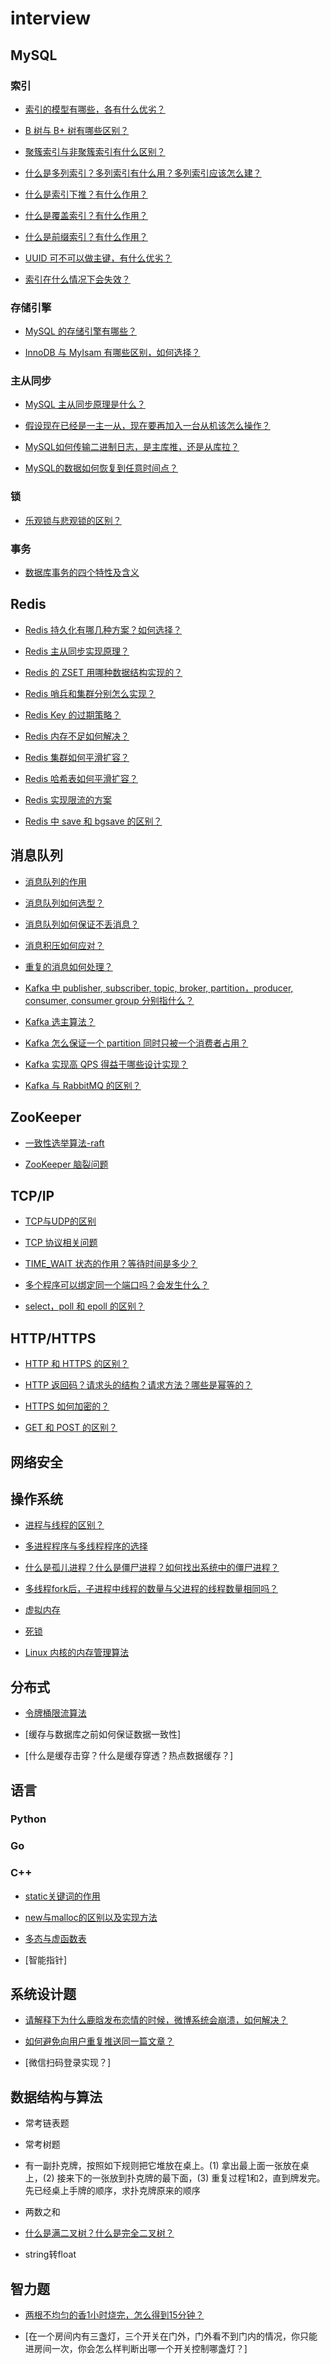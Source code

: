 # interview

## MySQL

### 索引

- [索引的模型有哪些，各有什么优劣？](https://github.com/oscarwin/interview/blob/master/doc/索引的模型有哪些，各有什么优劣？.md)

- [B 树与 B+ 树有哪些区别？]()

- [聚簇索引与非聚簇索引有什么区别？]()

- [什么是多列索引？多列索引有什么用？多列索引应该怎么建？]()

- [什么是索引下推？有什么作用？]()

- [什么是覆盖索引？有什么作用？]()

- [什么是前缀索引？有什么作用？]()

- [UUID 可不可以做主键，有什么优劣？]()

- [索引在什么情况下会失效？](https://github.com/oscarwin/interview/blob/master/doc/索引在什么情况下会失效？.md)

### 存储引擎

- [MySQL 的存储引擎有哪些？](https://github.com/oscarwin/interview/blob/master/doc/MySQL的存储引擎有哪些？.md)

- [InnoDB 与 MyIsam 有哪些区别，如何选择？](https://github.com/oscarwin/interview/blob/master/doc/InnoDB与MyIsam有哪些区别，如何选择？.md)

### 主从同步

- [MySQL 主从同步原理是什么？](https://github.com/oscarwin/interview/blob/master/doc/MySQL主从同步原理是什么？.md)

- [假设现在已经是一主一从，现在要再加入一台从机该怎么操作？](https://github.com/oscarwin/interview/blob/master/doc/假设现在已经是一主一从，现在要再加入一台从机该怎么操作？.md)

- [MySQL如何传输二进制日志，是主库推，还是从库拉？](https://github.com/oscarwin/interview/blob/master/doc/MySQL如何传输binlog日志，是主库推，还是从库拉？.md)

- [MySQL的数据如何恢复到任意时间点？](https://github.com/oscarwin/interview/blob/master/doc/MySQL的数据如何恢复到任意时间点？.md)

### 锁

- [乐观锁与悲观锁的区别？]()

### 事务

- [数据库事务的四个特性及含义](https://github.com/oscarwin/interview/blob/master/doc/数据库事务的四个特性及含义.md)

## Redis

- [Redis 持久化有哪几种方案？如何选择？]()

- [Redis 主从同步实现原理？]()

- [Redis 的 ZSET 用哪种数据结构实现的？]()

- [Redis 哨兵和集群分别怎么实现？]()

- [Redis Key 的过期策略？]()

- [Redis 内存不足如何解决？](https://github.com/oscarwin/interview/blob/master/doc/Redis内存不足如何解决？)

- [Redis 集群如何平滑扩容？]()

- [Redis 哈希表如何平滑扩容？]()

- [Redis 实现限流的方案]()

- [Redis 中 save 和 bgsave 的区别？](https://github.com/oscarwin/interview/blob/master/doc/Redis内存不足如何解决？)

## 消息队列

- [消息队列的作用](https://github.com/oscarwin/interview/blob/master/doc/消息队列的作用.md)

- [消息队列如何选型？](https://github.com/oscarwin/interview/blob/master/doc/消息队列如何选型？.md)

- [消息队列如何保证不丢消息？](https://github.com/oscarwin/interview/blob/master/doc/消息队列如何保证不丢消息？.md)

- [消息积压如何应对？](https://github.com/oscarwin/interview/blob/master/doc/消息积压如何应对？.md)

- [重复的消息如何处理？](https://github.com/oscarwin/interview/blob/master/doc/重复的消息如何处理？.md)

- [Kafka 中 publisher, subscriber, topic, broker, partition，producer, consumer, consumer group 分别指什么？](https://github.com/oscarwin/interview/blob/master/doc/Kafka%E4%B8%AD%E4%B8%93%E6%9C%89%E5%90%8D%E8%AF%8D%E8%A7%A3%E6%9E%90.md)

- [Kafka 选主算法？]()

- [Kafka 怎么保证一个 partition 同时只被一个消费者占用？]()

- [Kafka 实现高 QPS 得益于哪些设计实现？](https://github.com/oscarwin/interview/blob/master/doc/Kafka实现高吞吐得益于哪些设计实现？.md)

- [Kafka 与 RabbitMQ 的区别？]()

## ZooKeeper

- [一致性选举算法-raft]()

- [ZooKeeper 脑裂问题](https://github.com/oscarwin/interview/blob/master/doc/ZooKeeper脑裂问题.md)

## TCP/IP

- [TCP与UDP的区别](https://github.com/oscarwin/interview/blob/master/doc/TCP与UDP的区别.md)

- [TCP 协议相关问题](https://github.com/oscarwin/interview/blob/master/doc/TCP协议相关问题.md)

- [TIME_WAIT 状态的作用？等待时间是多少？](https://github.com/oscarwin/interview/blob/master/doc/TIME_WAIT状态的作用？等待时间是多少？.md)

- [多个程序可以绑定同一个端口吗？会发生什么？](https://github.com/oscarwin/interview/blob/master/doc/多个程序可以绑定同一个端口吗？会发生什么？.md)

- [select，poll 和 epoll 的区别？](https://github.com/oscarwin/interview/blob/master/doc/select，poll和epoll的区别？)

## HTTP/HTTPS

- [HTTP 和 HTTPS 的区别？](https://github.com/oscarwin/interview/blob/master/doc/HTTP和HTTPS的区别？.md)

- [HTTP 返回码？请求头的结构？请求方法？哪些是幂等的？](https://github.com/oscarwin/interview/blob/master/doc/HTTP返回码？请求头的结构？请求方法？哪些是幂等的？)

- [HTTPS 如何加密的？](https://github.com/oscarwin/interview/blob/master/doc/HTTPS如何加密的？.md)

- [GET 和 POST 的区别？](https://github.com/oscarwin/interview/blob/master/doc/GET和POST的区别？.md)

## 网络安全

## 操作系统

- [进程与线程的区别？](https://github.com/oscarwin/interview/blob/master/doc/进程与线程的区别？.md)

- [多进程程序与多线程程序的选择](https://github.com/oscarwin/interview/blob/master/doc/多进程程序与多线程程序的选择？.md)

- [什么是孤儿进程？什么是僵尸进程？如何找出系统中的僵尸进程？](https://github.com/oscarwin/interview/blob/master/doc/什么是孤儿进程？什么是僵尸进程？如何找出系统中的僵尸进程？.md)

- [多线程fork后，子进程中线程的数量与父进程的线程数量相同吗？](https://github.com/oscarwin/interview/blob/master/doc/多线程fork后，子进程中线程的数量与父进程的线程数量相同吗？.md)

- [虚拟内存](https://github.com/oscarwin/blog/blob/master/Linux%E7%94%A8%E6%88%B7%E7%A9%BA%E9%97%B4%E5%92%8C%E5%86%85%E5%AD%98%E7%AE%A1%E7%90%86.md)

- [死锁](https://github.com/oscarwin/interview/blob/master/doc/死锁.md)

- [Linux 内核的内存管理算法]()

## 分布式

- [令牌桶限流算法]()

- [缓存与数据库之前如何保证数据一致性]

- [什么是缓存击穿？什么是缓存穿透？热点数据缓存？]

## 语言

### Python

### Go

### C++

- [static关键词的作用](https://github.com/oscarwin/interview/blob/master/doc/static关键词的作用.md)

- [new与malloc的区别以及实现方法](https://github.com/oscarwin/interview/blob/master/doc/new与malloc的区别以及实现方法.md)

- [多态与虚函数表](https://github.com/oscarwin/interview/blob/master/doc/多态与虚函数表.md)

- [智能指针]

## 系统设计题

- [请解释下为什么鹿晗发布恋情的时候，微博系统会崩溃，如何解决？](https://github.com/oscarwin/interview/blob/master/doc/请解释下为什么鹿晗发布恋情的时候，微博系统会崩溃，如何解决？.md)

- [如何避免向用户重复推送同一篇文章？]()

- [微信扫码登录实现？]

## 数据结构与算法

- 常考链表题

- 常考树题

- 有一副扑克牌，按照如下规则把它堆放在桌上。(1) 拿出最上面一张放在桌上，(2) 接来下的一张放到扑克牌的最下面，(3) 重复过程1和2，直到牌发完。先已经桌上手牌的顺序，求扑克牌原来的顺序

- 两数之和

- [什么是满二叉树？什么是完全二叉树？](https://www.jianshu.com/p/ac95b5a7de8b)

- string转float

## 智力题

- [两根不均匀的香1小时烧完，怎么得到15分钟？](https://github.com/oscarwin/interview/blob/master/doc/两根不均匀的香1小时烧完，怎么得到15分钟？.md)

- [在一个房间内有三盏灯，三个开关在门外，门外看不到门内的情况，你只能进房间一次，你会怎么样判断出哪一个开关控制哪盏灯？]